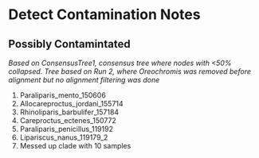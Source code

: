 # Detect Contamination Notes

## Possibly Contamintated
*Based on ConsensusTree1, consensus tree where nodes with <50% collapsed.*
*Tree based on Run 2, where Oreochromis was removed before alignment but no alignment filtering was done*

1. Paraliparis_mento_150606
2. Allocareproctus_jordani_155714
3. Rhinoliparis_barbulifer_157184
4. Careproctus_ectenes_150772
5. Paraliparis_penicillus_119192
6. Lipariscus_nanus_119179_2
7. Messed up clade with 10 samples
